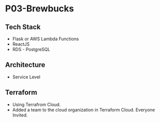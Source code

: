 # P03-Brewbucks

## Tech Stack
- Flask or AWS Lambda Functions
- ReactJS
- RDS - PostgreSQL

## Architecture
- Service Level

## Terraform 
- Using Terrafrom Cloud.
- Added a team to the cloud organization in Terraform Cloud. Everyone Invited.
